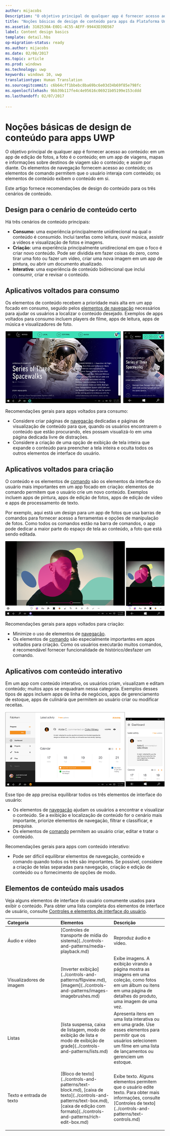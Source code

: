 ```yaml
---
author: mijacobs
Description: "O objetivo principal de qualquer app é fornecer acesso ao conteúdo. Em um app de edição de fotos, a foto é o conteúdo; em um app de viagens, os mapas e as informações sobre os destinos de viagem são os conteúdos; e assim por diante."
title: "Noções básicas de design de conteúdo para apps da Plataforma Universal do Windows (UWP)"
ms.assetid: 3102530A-E0D1-4C55-AEFF-99443D39D567
label: Content design basics
template: detail.hbs
op-migration-status: ready
ms.author: mijacobs
ms.date: 02/08/2017
ms.topic: article
ms.prod: windows
ms.technology: uwp
keywords: windows 10, uwp
translationtype: Human Translation
ms.sourcegitcommit: c6b64cff1bbebc8ba69bc6e03d34b69f85e798fc
ms.openlocfilehash: 9bb39b117fe4c4e95616c06921b05199e153cddd
ms.lasthandoff: 02/07/2017

---
```


#  <a name="content-design-basics-for-uwp-apps"></a>Noções básicas de design de conteúdo para apps UWP

<link rel="stylesheet" href="https://az835927.vo.msecnd.net/sites/uwp/Resources/css/custom.css"> 

O objetivo principal de qualquer app é fornecer acesso ao conteúdo: em um app de edição de fotos, a foto é o conteúdo; em um app de viagens, mapas e informações sobre destinos de viagem são o conteúdo; e assim por diante. Os elementos de navegação fornecem acesso ao conteúdo; os elementos de comando permitem que o usuário interaja com conteúdo; os elementos de conteúdo exibem o conteúdo em si.

Este artigo fornece recomendações de design do conteúdo para os três cenários de conteúdo.

## <a name="design-for-the-right-content-scenario"></a>Design para o cenário de conteúdo certo


Há três cenários de conteúdo principais:

-   **Consumo**: uma experiência principalmente unidirecional na qual o conteúdo é consumido. Inclui tarefas como leitura, ouvir música, assistir a vídeos e visualização de fotos e imagens.
-   **Criação**: uma experiência principalmente unidirecional em que o foco é criar novo conteúdo. Pode ser dividida em fazer coisas do zero, como tirar uma foto ou fazer um vídeo, criar uma nova imagem em um app de pintura, ou abrir um documento atualizado.
-   **Interativo**: uma experiência de conteúdo bidirecional que inclui consumir, criar e revisar o conteúdo.

## <a name="consumption-focused-apps"></a>Aplicativos voltados para consumo


Os elementos de conteúdo recebem a prioridade mais alta em um app focado em consumo, seguido pelos [elementos de navegação](navigation-basics.md) necessários para ajudar os usuários a localizar o conteúdo desejado. Exemplos de apps voltados para consumo incluem players de filme, apps de leitura, apps de música e visualizadores de foto.

![um app leitor de notícias](images/news-reader/v2/newsreader-v2-tablet-phone.png)

Recomendações gerais para apps voltados para consumo:

-   Considere criar páginas de [navegação](navigation-basics.md) dedicadas e páginas de visualização de conteúdo para que, quando os usuários encontrarem o conteúdo que estão procurando, eles possam visualizá-lo em uma página dedicada livre de distrações.
-   Considere a criação de uma opção de exibição de tela inteira que expande o conteúdo para preencher a tela inteira e oculta todos os outros elementos de interface do usuário.

## <a name="creation-focused-apps"></a>Aplicativos voltados para criação


O conteúdo e os elementos de [comando](commanding-basics.md) são os elementos da interface do usuário mais importantes em um app focado em criação: elementos de comando permitem que o usuário crie um novo conteúdo. Exemplos incluem apps de pintura, apps de edição de fotos, apps de edição de vídeo e apps de processamento de texto.

Por exemplo, aqui está um design para um app de fotos que usa barras de comandos para fornecer acesso a ferramentas e opções de manipulação de fotos. Como todos os comandos estão na barra de comandos, o app pode dedicar a maior parte do espaço de tela ao conteúdo, a foto que está sendo editada.

![exemplo de um design de app de edição de fotos que usa tela ativa](images/photo-editor/uap-photo-tabletphone-sbs.png)

Recomendações gerais para apps voltados para criação:

-   Minimize o uso de elementos de [navegação](navigation-basics.md).
-   Os elementos de [comando](commanding-basics.md) são especialmente importantes em apps voltados para criação. Como os usuários executarão muitos comandos, é recomendável fornecer funcionalidade de histórico/desfazer um comando.

## <a name="apps-with-interactive-content"></a>Aplicativos com conteúdo interativo


Em um app com conteúdo interativo, os usuários criam, visualizam e editam conteúdo; muitos apps se enquadram nessa categoria. Exemplos desses tipos de apps incluem apps de linha de negócios, apps de gerenciamento de estoque, apps de culinária que permitem ao usuário criar ou modificar receitas.

![um design para uma ferramenta de colaboração, um app que tem conteúdo interativo](images/collaboration-tool/uap-collaboration-tabphone-700.png)

Esse tipo de app precisa equilibrar todos os três elementos de interface do usuário:

-   Os elementos de [navegação](navigation-basics.md) ajudam os usuários a encontrar e visualizar o conteúdo. Se a exibição e localização de conteúdo for o cenário mais importante, priorize elementos de navegação, filtrar e classificar, e pesquisa.
-   Os elementos de [comando](commanding-basics.md) permitem ao usuário criar, editar e tratar o conteúdo.

Recomendações gerais para apps com conteúdo interativo:

-   Pode ser difícil equilibrar elementos de navegação, conteúdo e comando quando todos os três são importantes. Se possível, considere a criação de telas separadas para navegação, criação e edição de conteúdo ou o fornecimento de opções de modo.

## <a name="commonly-used-content-elements"></a>Elementos de conteúdo mais usados


Veja alguns elementos de interface do usuário comumente usados para exibir o conteúdo. Para obter uma lista completa dos elementos de interface de usuário, consulte [Controles e elementos de interface do usuário](https://msdn.microsoft.com/library/windows/apps/dn611856).

<table>
<colgroup>
<col width="33%" />
<col width="33%" />
<col width="33%" />
</colgroup>
<thead>
<tr class="header">
<th align="left">Categoria</th>
<th align="left">Elementos</th>
<th align="left">Descrição</th>
</tr>
</thead>
<tbody>
<tr class="odd">
<td align="left">Áudio e vídeo</td>
<td align="left">[Controles de transporte de mídia do sistema](../controls-and-patterns/media-playback.md)</td>
<td align="left">Reproduz áudio e vídeo.</td>
</tr>
<tr class="even">
<td align="left">Visualizadores de imagem</td>
<td align="left">[Inverter exibição](../controls-and-patterns/flipview.md), [imagem](../controls-and-patterns/images-imagebrushes.md)</td>
<td align="left">Exibe imagens. A exibição virando a página mostra as imagens em uma coleção, como fotos em um álbum ou itens em uma página de detalhes do produto, uma imagem de uma vez.</td>
</tr>
<tr class="odd">
<td align="left">Listas</td>
<td align="left">[lista suspensa, caixa de listagem, modo de exibição de lista e modo de exibição de grade](../controls-and-patterns/lists.md)</td>
<td align="left">Apresenta itens em uma lista interativa ou em uma grade. Use esses elementos para permitir que os usuários selecionem um filme em uma lista de lançamentos ou gerenciem um estoque.</td>
</tr>
<tr class="even">
<td align="left">Texto e entrada de texto</td>
<td align="left"><p>[Bloco de texto](../controls-and-patterns/text-block.md), [caixa de texto](../controls-and-patterns/text-box.md), [caixa de edição com formato](../controls-and-patterns/rich-edit-box.md)</p>
</td>
<td align="left">Exibe texto. Alguns elementos permitem que o usuário edite texto. Para obter mais informações, consulte [Controles de texto](../controls-and-patterns/text-controls.md)</td>
</tr>
</tbody>
</table>



 

 





